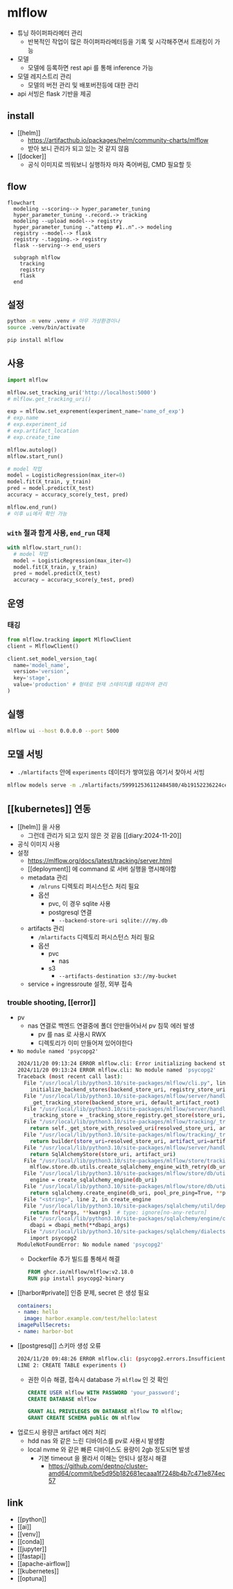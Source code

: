 # mlflow
- 튜닝 하이퍼파라메터 관리
  - 반복적인 작업이 많은 하이퍼파라메터등을 기록 및 시각해주면서 트래킹이 가능
- 모델
  - 모델에 등록하면 rest api 를 통해 inference 가능
- 모델 레지스트리 관리
  - 모델의 버전 관리 및 배포버전등에 대한 관리
- api 서빙은 flask 기반을 제공

## install
- [[helm]]
  + https://artifacthub.io/packages/helm/community-charts/mlflow
  - 받아 보니 관리가 되고 있는 것 같지 않음
- [[docker]]
  - 공식 이미지로 띄워보니 실행하자 마자 죽어버림, CMD 필요할 듯

## flow
```mermaid
flowchart
  modeling --scoring--> hyper_parameter_tuning
  hyper_parameter_tuning -.record.-> tracking
  modeling --upload model--> registry
  hyper_parameter_tuning -."attemp #1..n".-> modeling
  registry --model--> flask
  registry -.tagging.-> registry
  flask --serving--> end_users
  
  subgraph mlflow
    tracking
    registry
    flask
  end
```

## 설정
```sh 
python -m venv .venv # 아무 가상환경이나
source .venv/bin/activate

pip install mlflow
```

## 사용
```python
import mlflow

mlflow.set_tracking_uri('http://localhost:5000')
# mlflow.get_tracking_uri()

exp = mlflow.set_exprement(experiment_name='name_of_exp')
# exp.name
# exp.experiment_id
# exp.artifact_location
# exp.create_time

mlflow.autolog()
mlflow.start_run()

# model 작업
model = LogisticRegression(max_iter=0)
model.fit(X_train, y_train)
pred = model.predict(X_test)
accuracy = accuracy_score(y_test, pred)

mlflow.end_run()
# 이후 ui에서 확인 가능
```

### `with` 절과 함게 사용, `end_run` 대체
```python
with mlflow.start_run():
  # model 작업
  model = LogisticRegression(max_iter=0)
  model.fit(X_train, y_train)
  pred = model.predict(X_test)
  accuracy = accuracy_score(y_test, pred)
```

## 운영
### 태깅
```python 
from mlflow.tracking import MlflowClient
client = MlflowClient()

client.set_model_version_tag(
  name='model_name',
  version='version',
  key='stage',
  value='production' # 형태로 현재 스테이지를 태깅하여 관리
)
```

## 실행
```sh 
mlflow ui --host 0.0.0.0 --port 5000
```

## 모델 서빙
- `./mlartifacts` 안에 `experiments` 데이터가 쌓여있음 여기서 찾아서 서빙
```sh 
mlflow models serve -m ./mlartifacts/599912536112484580/4b19152236224ce08ef46ffd1b6e72d6/artifacts/model -p 5001 --no-conda 
```

## [[kubernetes]] 연동
- [[helm]] 을 사용
  - 그런데 관리가 되고 있지 않은 것 같음 [[diary:2024-11-20]]
- 공식 이미지 사용
- 설정
  + https://mlflow.org/docs/latest/tracking/server.html
  - [[deployment]] 에 command 로 서버 실행을 명시해야함
  - metadata 관리
    - `/mlruns` 디렉토리 퍼시스턴스 처리 필요
    - 옵션
      - pvc, 이 경우 sqlite 사용
      - postgresql 연결
        - `--backend-store-uri sqlite:///my.db` 
  - artifacts 관리
    - `/mlartifacts` 디렉토리 퍼시스턴스 처리 필요
    - 옵션
      - pvc
        - nas
      - s3
        - `--artifacts-destination s3://my-bucket`
  - service + ingressroute 설정, 외부 접속

### trouble shooting, [[error]]
- pv
  - nas 연결로 백엔드 연결중에 폴더 안만들어놔서 pv 침묵 에러 발생 
    - pv 를 nas 로 사용시 RWX
    -  디렉토리가 이미 만들어져 있어야한다
- `No module named 'psycopg2'`
  ```sh
  2024/11/20 09:13:24 ERROR mlflow.cli: Error initializing backend store
  2024/11/20 09:13:24 ERROR mlflow.cli: No module named 'psycopg2'
  Traceback (most recent call last):
    File "/usr/local/lib/python3.10/site-packages/mlflow/cli.py", line 426, in server
      initialize_backend_stores(backend_store_uri, registry_store_uri, default_artifact_root)
    File "/usr/local/lib/python3.10/site-packages/mlflow/server/handlers.py", line 369, in initialize_backend_stores
      _get_tracking_store(backend_store_uri, default_artifact_root)
    File "/usr/local/lib/python3.10/site-packages/mlflow/server/handlers.py", line 346, in _get_tracking_store
      _tracking_store = _tracking_store_registry.get_store(store_uri, artifact_root)
    File "/usr/local/lib/python3.10/site-packages/mlflow/tracking/_tracking_service/registry.py", line 45, in get_store
      return self._get_store_with_resolved_uri(resolved_store_uri, artifact_uri)
    File "/usr/local/lib/python3.10/site-packages/mlflow/tracking/_tracking_service/registry.py", line 56, in _get_store_with_resolved_uri
      return builder(store_uri=resolved_store_uri, artifact_uri=artifact_uri)
    File "/usr/local/lib/python3.10/site-packages/mlflow/server/handlers.py", line 167, in _get_sqlalchemy_store
      return SqlAlchemyStore(store_uri, artifact_uri)
    File "/usr/local/lib/python3.10/site-packages/mlflow/store/tracking/sqlalchemy_store.py", line 168, in __init__
      mlflow.store.db.utils.create_sqlalchemy_engine_with_retry(db_uri)
    File "/usr/local/lib/python3.10/site-packages/mlflow/store/db/utils.py", line 236, in create_sqlalchemy_engine_with_retry
      engine = create_sqlalchemy_engine(db_uri)
    File "/usr/local/lib/python3.10/site-packages/mlflow/store/db/utils.py", line 292, in create_sqlalchemy_engine
      return sqlalchemy.create_engine(db_uri, pool_pre_ping=True, **pool_kwargs)
    File "<string>", line 2, in create_engine
    File "/usr/local/lib/python3.10/site-packages/sqlalchemy/util/deprecations.py", line 281, in warned
      return fn(*args, **kwargs)  # type: ignore[no-any-return]
    File "/usr/local/lib/python3.10/site-packages/sqlalchemy/engine/create.py", line 599, in create_engine
      dbapi = dbapi_meth(**dbapi_args)
    File "/usr/local/lib/python3.10/site-packages/sqlalchemy/dialects/postgresql/psycopg2.py", line 690, in import_dbapi
      import psycopg2
  ModuleNotFoundError: No module named 'psycopg2'
  ```
  - Dockerfile 추가 빌드를 통해서 해결
    ```Dockerfile
    FROM ghcr.io/mlflow/mlflow:v2.18.0
    RUN pip install psycopg2-binary
    ```
- [[harbor#private]] 인증 문제, secret 은 생성 필요
  ```yaml
  containers:
  - name: hello
    image: harbor.example.com/test/hello:latest
  imagePullSecrets:
  - name: harbor-bot
  ```
- [[postgresql]] 스키마 생성 오류
  ```sh 
  2024/11/20 09:48:26 ERROR mlflow.cli: (psycopg2.errors.InsufficientPrivilege) permission denied for schema public
  LINE 2: CREATE TABLE experiments ()
  ```
  - 권한 이슈 해결, 접속시 database 가 `mlflow` 인 것 확인
    ```sql
    CREATE USER mlflow WITH PASSWORD 'your_password';
    CREATE DATABASE mlflow

    GRANT ALL PRIVILEGES ON DATABASE mlflow TO mlflow;
    GRANT CREATE SCHEMA public ON mlflow
    ```
- 업로드시 용량큰 artifact 에러 처리
  - hdd nas 와 같은 느린 디바이스를 pv로 사용시 발생함
  - local nvme 와 같은 빠른 디바이스도 용량이 2gb 정도되면 발생
    - 기본 timeout 을 몰라서 이해는 안되나 설정시 해결
      + https://github.com/deptno/cluster-amd64/commit/be5d95b182681ecaaa1f7248b4b7c471e874ec57

## link
- [[python]]
- [[ai]]
- [[venv]]
- [[conda]]
- [[jupyter]]
- [[fastapi]]
- [[apache-airflow]]
- [[kubernetes]]
- [[optuna]]
